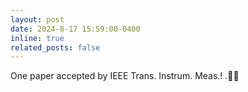 ```yaml
---
layout: post
date: 2024-8-17 15:59:00-0400
inline: true
related_posts: false
---
```


One paper accepted by IEEE Trans. Instrum. Meas.! .🐱‍🏍
